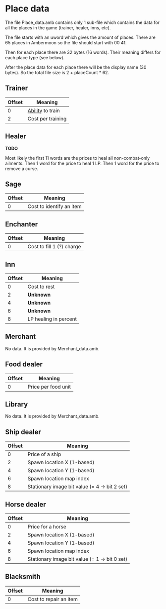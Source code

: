# Place data

The file Place_data.amb contains only 1 sub-file which contains the data for all the places in the game (trainer, healer, inns, etc).

The file starts with an uword which gives the amount of places. There are 65 places in Ambermoon so the file should start with 00 41.

Then for each place there are 32 bytes (16 words). Their meaning differs for each place type (see below).

After the place data for each place there will be the display name (30 bytes). So the total file size is 2 + placeCount * 62.

## Trainer

Offset | Meaning
--- | ---
0 | [Ability](Enumerations/Abilities.md) to train
2 | Cost per training

## Healer

**TODO**

Most likely the first 11 words are the prices to heal all non-combat-only ailments.
Then 1 word for the price to heal 1 LP.
Then 1 word for the price to remove a curse.

## Sage

Offset | Meaning
--- | ---
0 | Cost to identify an item

## Enchanter

Offset | Meaning
--- | ---
0 | Cost to fill 1 (?) charge

## Inn

Offset | Meaning
--- | ---
0 | Cost to rest
2 | **Unknown**
4 | **Unknown**
6 | **Unknown**
8 | LP healing in percent

## Merchant

No data. It is provided by Merchant_data.amb.

## Food dealer

Offset | Meaning
--- | ---
0 | Price per food unit

## Library

No data. It is provided by Merchant_data.amb.

## Ship dealer

Offset | Meaning
--- | ---
0 | Price of a ship
2 | Spawn location X (1-based)
4 | Spawn location Y (1-based)
6 | Spawn location map index
8 | Stationary image bit value (= 4 -> bit 2 set)

## Horse dealer

Offset | Meaning
--- | ---
0 | Price for a horse
2 | Spawn location X (1-based)
4 | Spawn location Y (1-based)
6 | Spawn location map index
8 | Stationary image bit value (= 1 -> bit 0 set)

## Blacksmith

Offset | Meaning
--- | ---
0 | Cost to repair an item
